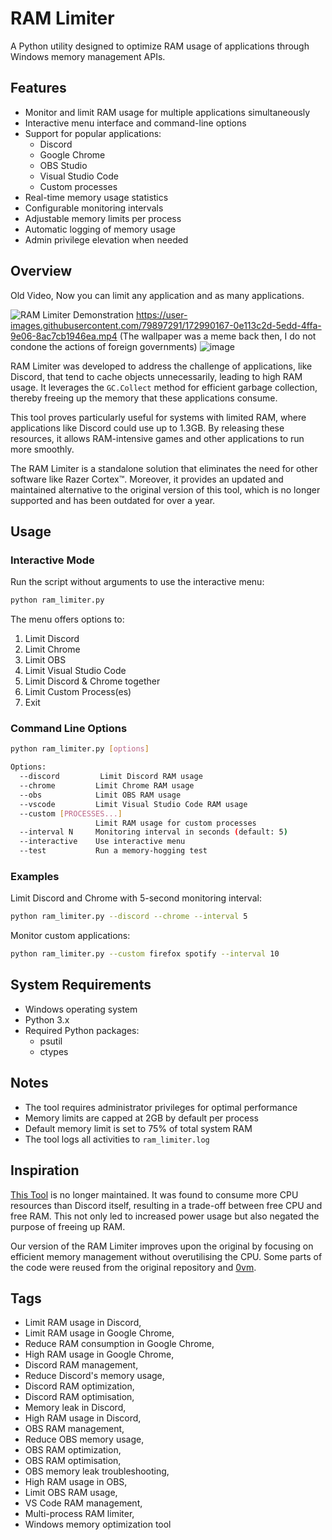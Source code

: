 # RAM Limiter

A Python utility designed to optimize RAM usage of applications through Windows memory management APIs.

## Features

- Monitor and limit RAM usage for multiple applications simultaneously
- Interactive menu interface and command-line options
- Support for popular applications:
  - Discord
  - Google Chrome
  - OBS Studio
  - Visual Studio Code
  - Custom processes
- Real-time memory usage statistics
- Configurable monitoring intervals
- Adjustable memory limits per process
- Automatic logging of memory usage
- Admin privilege elevation when needed

## Overview
Old Video, Now you can limit any application and as many applications.

![RAM Limiter Demonstration](https://user-images.githubusercontent.com/79897291/173233207-912f3cb1-bc42-45fa-9f81-36da025f58a4.gif)
https://user-images.githubusercontent.com/79897291/172990167-0e113c2d-5edd-4ffa-9e06-8ac7cb1946ea.mp4
(The wallpaper was a meme back then, I do not condone the actions of foreign governments)
![image](https://github.com/user-attachments/assets/ff09c064-9fb5-45dc-ac79-fe2f2efec2c2)


RAM Limiter was developed to address the challenge of applications, like Discord, that tend to cache objects unnecessarily, leading to high RAM usage. It leverages the `GC.Collect` method for efficient garbage collection, thereby freeing up the memory that these applications consume.

This tool proves particularly useful for systems with limited RAM, where applications like Discord could use up to 1.3GB. By releasing these resources, it allows RAM-intensive games and other applications to run more smoothly.

The RAM Limiter is a standalone solution that eliminates the need for other software like Razer Cortex™. Moreover, it provides an updated and maintained alternative to the original version of this tool, which is no longer supported and has been outdated for over a year.

## Usage

### Interactive Mode

Run the script without arguments to use the interactive menu:

```sh
python ram_limiter.py
```

The menu offers options to:
1. Limit Discord
2. Limit Chrome
3. Limit OBS
4. Limit Visual Studio Code
5. Limit Discord & Chrome together
6. Limit Custom Process(es)
0. Exit

### Command Line Options

```sh
python ram_limiter.py [options]

Options:
  --discord         Limit Discord RAM usage
  --chrome         Limit Chrome RAM usage
  --obs            Limit OBS RAM usage
  --vscode         Limit Visual Studio Code RAM usage
  --custom [PROCESSES...]
                   Limit RAM usage for custom processes
  --interval N     Monitoring interval in seconds (default: 5)
  --interactive    Use interactive menu
  --test           Run a memory-hogging test
```

### Examples

Limit Discord and Chrome with 5-second monitoring interval:
```sh
python ram_limiter.py --discord --chrome --interval 5
```

Monitor custom applications:
```sh
python ram_limiter.py --custom firefox spotify --interval 10
```

## System Requirements

- Windows operating system
- Python 3.x
- Required Python packages:
  - psutil
  - ctypes

## Notes

- The tool requires administrator privileges for optimal performance
- Memory limits are capped at 2GB by default per process
- Default memory limit is set to 75% of total system RAM
- The tool logs all activities to `ram_limiter.log`

## Inspiration
[This Tool](https://github.com/farajyeet/discord-ram-limiter) is no longer maintained. It was found to consume more CPU resources than Discord itself, resulting in a trade-off between free CPU and free RAM. This not only led to increased power usage but also negated the purpose of freeing up RAM.

Our version of the RAM Limiter improves upon the original by focusing on efficient memory management without overutilising the CPU. Some parts of the code were reused from the original repository and [0vm](https://github.com/0vm).


## Tags

- Limit RAM usage in Discord, 
- Limit RAM usage in Google Chrome, 
- Reduce RAM consumption in Google Chrome, 
- High RAM usage in Google Chrome, 
- Discord RAM management, 
- Reduce Discord's memory usage, 
- Discord RAM optimization, 
- Discord RAM optimisation, 
- Memory leak in Discord, 
- High RAM usage in Discord, 
- OBS RAM management, 
- Reduce OBS memory usage, 
- OBS RAM optimization, 
- OBS RAM optimisation, 
- OBS memory leak troubleshooting, 
- High RAM usage in OBS, 
- Limit OBS RAM usage,
- VS Code RAM management,
- Multi-process RAM limiter,
- Windows memory optimization tool
